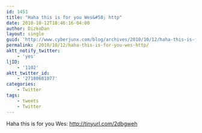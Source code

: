 ```yaml
---
id: 1451
title: "Haha this is for you Wes&#58; http"
date: 2010-10-12T18:46:16-04:00
author: DizkoDan
layout: single
guid: 'http://www.cyberjunx.com/blog/archives/2010/10/12/haha-this-is-for-you-wes-http/'
permalink: /2010/10/12/haha-this-is-for-you-wes-http/
aktt_notify_twitter:
    - 'yes'
ljID:
    - '1102'
aktt_twitter_id:
    - '27180681077'
categories:
    - Twitter
tags:
    - tweets
    - Twitter
---
```


Haha this is for you Wes: <http://tinyurl.com/2dbgweh>